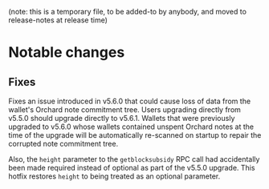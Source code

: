 (note: this is a temporary file, to be added-to by anybody, and moved to
release-notes at release time)

Notable changes
===============

Fixes
-----

Fixes an issue introduced in v5.6.0 that could cause loss of data from the
wallet's Orchard note commitment tree. Users upgrading directly from v5.5.0
should upgrade directly to v5.6.1. Wallets that were previously upgraded to
v5.6.0 whose wallets contained unspent Orchard notes at the time of the upgrade
will be automatically re-scanned on startup to repair the corrupted note
commitment tree.

Also, the `height` parameter to the `getblocksubsidy` RPC call had accidentally
been made required instead of optional as part of the v5.5.0 upgrade. This
hotfix restores `height` to being treated as an optional parameter.
